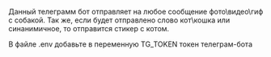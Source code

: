 Данный телеграмм бот отправляет на любое сообщение фото\видео\гиф с собакой.
Так же, если будет отправлено слово кот\кошка или синанимичное, то отправится стикер с котом.

В файле .env добавьте в переменную TG_TOKEN токен телеграм-бота 